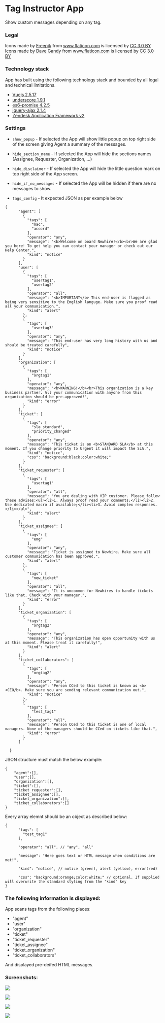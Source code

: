 # Tag Instructor App

Show custom messages depending on any tag.

### Legal

<div>Icons made by <a href="http://www.freepik.com" title="Freepik">Freepik</a> from <a href="https://www.flaticon.com/" title="Flaticon">www.flaticon.com</a> is licensed by <a href="http://creativecommons.org/licenses/by/3.0/" title="Creative Commons BY 3.0" target="_blank">CC 3.0 BY</a></div>

<div>Icons made by <a href="https://www.flaticon.com/authors/dave-gandy" title="Dave Gandy">Dave Gandy</a> from <a href="https://www.flaticon.com/" title="Flaticon">www.flaticon.com</a> is licensed by <a href="http://creativecommons.org/licenses/by/3.0/" title="Creative Commons BY 3.0" target="_blank">CC 3.0 BY</a></div>

### Technology stack

App has built using the following technology stack and bounded by all legal and technical limitations.

- [Vuejs 2.5.17](https://vuejs.org/)
- [underscore 1.9.1](https://underscorejs.org)
- [es6-promise 4.2.5](https://www.npmjs.com/package/es6-promise)
- [jquery-ajax 2.1.4](https://api.jquery.com/category/ajax/)
- [Zendesk Application Framework v2](https://developer.zendesk.com/apps/docs/developer-guide/getting_started)

### Settings

- `show_popup` - If selected the App will show little popup on top right side of the screen giving Agent a summary of the messages.

- `hide_section_name` - If selected the App will hide the sections names (Assignee, Requester, Organization, ...)

- `hide_disclaimer` - If selected the App will hide the little question mark on top right side of the App screen.

- `hide_if_no_messages` - If selected the App will be hidden if there are no messages to show.

- `tags_config` - It expected JSON as per example below

```
{
	  "agent": [
	    {
	      "tags": [
	        "mac",
	        "accord"
	      ],
	      "operator": "any",
	      "message": "<b>Welcome on board Newhire!</b><br>We are glad you here! To get help you can contact your manager or check out our Help Center.",
	      "kind": "notice"
	    }
	  ],
	  "user": [
	    {
	      "tags": [
	        "usertag1",
	        "usertag2"
	      ],
	      "operator": "all",
	      "message": "<b>IMPORTANT</b> This end-user is flagged as being very sensitive to the English languge. Make sure you proof read all your communication.",
	      "kind": "alert"
	    },
	    {
	      "tags": [
	        "usertag3"
	      ],
	      "operator": "any",
	      "message": "This end-user has very long history with us and should be treated carefully",
	      "kind": "notice"
	    }
	  ],
	  "organization": [
	    {
	      "tags": [
	        "orgtag1"
	      ],
	      "operator": "any",
	      "message": "<b>WARNING!</b><br>This organization is a key business partner. All your communication with anyone from this organization should be pre-approved!",
	      "kind": "error"
	    }
	  ],
	  "ticket": [
	    {
	      "tags": [
	        "sla_standard",
	        "priority_changed"
	      ],
	      "operator": "any",
	      "message": "This ticket is on <b>STANDARD SLA</b> at this moment. If you change priority to Urgent it will impact the SLA.",
	      "kind": "notice",
	      "css": "background:black;color:white;"
	    }
	  ],
	  "ticket_requester": [
	    {
	      "tags": [
	        "usertag1"
	      ],
	      "operator": "all",
	      "message": "You are dealing with VIP customer. Please follow these advises:<ul><li>1. Always proof read your comments;</li><li>2. Use dedicated macro if available;</li><li>3. Avoid complex responses.</li></ul>",
	      "kind": "alert"
	    }
	  ],
	  "ticket_assignee": [
	    {
	      "tags": [
	        "eng"
	      ],
	      "operator": "any",
	      "message": "Ticket is assigned to Newhire. Make sure all customer communication has been approved.",
	      "kind": "alert"
	    },
	    {
	      "tags": [
	        "new_ticket"
	      ],
	      "operator": "all",
	      "message": "It is uncommon for Newhires to handle tickets like that. Check with your manager.",
	      "kind": "error"
	    }
	  ],
	  "ticket_organization": [
	    {
	      "tags": [
	        "orgtag2"
	      ],
	      "operator": "any",
	      "message": "This organization has open opportunity with us at this moment. Please treat it carefully!",
	      "kind": "alert"
	    }
	  ],
	  "ticket_collaborators": [
	    {
	      "tags": [
	        "orgtag2"
	      ],
	      "operator": "any",
	      "message": "Person CCed to this ticket is known as <b><CEO/b>. Make sure you are sending relevant communication out.",
	      "kind": "notice"
	    },
	    {
	      "tags": [
	        "test_tag1"
	      ],
	      "operator": "all",
	      "message": "Person CCed to this ticket is one of local managers. None of the managers should be CCed on tickets like that.",
	      "kind": "error"
	    }
	  ]
	  
  }
```

JSON structure must match the below example:

```
{
	"agent":[],
	"user":[],
	"organization":[],
	"ticket":[],
	"ticket_requester":[],
	"ticket_assignee":[],
	"ticket_organization":[],
	"ticket_collaborators":[]
}
```

Every array elemnt should be an object as described below: 

```
{
      "tags": [
        "test_tag1"
      ],
      
      "operator": "all", // "any", "all"
      
      "message": "Here goes text or HTML message when conditions are met!",
      
      "kind": "notice", // notice (green), alert (yellow), error(red)
      
      "css": "background:orange;color:white;" // optional. If supplied will overwrite the standard styling from the "kind" key
}
```

### The following information is displayed:

App scans tags from the following places:

- "agent"
- "user"
- "organization"
- "ticket"
- "ticket_requester"
- "ticket_assignee"
- "ticket_organization"
- "ticket_collaborators"

And displayed pre-deifed HTML messages.

### Screenshots:

![](https://cl.ly/dce914f3c0a4/Image%202018-10-01%20at%204.49.53%20PM.png)

![](https://cl.ly/103f2a2cb8a3/Image%202018-10-01%20at%204.50.18%20PM.png)

![](https://cl.ly/a0dee440ba68/Image%202018-10-01%20at%204.50.42%20PM.png)

![](https://cl.ly/a234039a50e2/Image%202018-10-01%20at%205.48.22%20PM.png)
